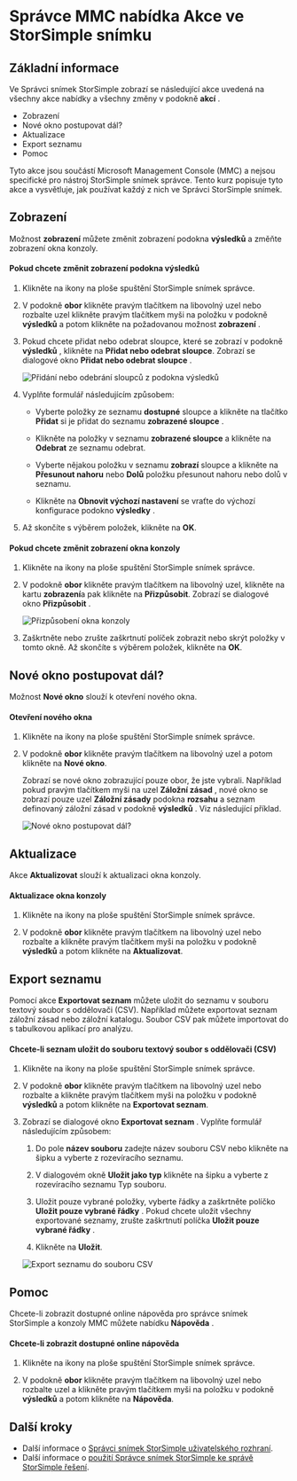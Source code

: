 <properties 
   pageTitle="Akcí z nabídky Správce snímek StorSimple MMC | Microsoft Azure"
   description="Popisuje, jak správce standardní nabídka Akce Microsoft Management Console (MMC) v StorSimple snímek."
   services="storsimple"
   documentationCenter="NA"
   authors="SharS"
   manager="carmonm"
   editor="" />
<tags 
   ms.service="storsimple"
   ms.devlang="NA"
   ms.topic="article"
   ms.tgt_pltfrm="NA"
   ms.workload="TBD"
   ms.date="04/25/2016"
   ms.author="v-sharos" />

# <a name="use-the-mmc-menu-actions-in-storsimple-snapshot-manager"></a>Správce MMC nabídka Akce ve StorSimple snímku

## <a name="overview"></a>Základní informace

Ve Správci snímek StorSimple zobrazí se následující akce uvedená na všechny akce nabídky a všechny změny v podokně **akcí** . 

- Zobrazení
- Nové okno postupovat dál? 
- Aktualizace 
- Export seznamu 
- Pomoc 

Tyto akce jsou součástí Microsoft Management Console (MMC) a nejsou specifické pro nástroj StorSimple snímek správce. Tento kurz popisuje tyto akce a vysvětluje, jak používat každý z nich ve Správci StorSimple snímek.

## <a name="view"></a>Zobrazení

Možnost **zobrazení** můžete změnit zobrazení podokna **výsledků** a změňte zobrazení okna konzoly. 

#### <a name="to-change-the-results-pane-view"></a>Pokud chcete změnit zobrazení podokna výsledků

1. Klikněte na ikony na ploše spuštění StorSimple snímek správce.

2. V podokně **obor** klikněte pravým tlačítkem na libovolný uzel nebo rozbalte uzel klikněte pravým tlačítkem myši na položku v podokně **výsledků** a potom klikněte na požadovanou možnost **zobrazení** . 

3. Pokud chcete přidat nebo odebrat sloupce, které se zobrazí v podokně **výsledků** , klikněte na **Přidat nebo odebrat sloupce**. Zobrazí se dialogové okno **Přidat nebo odebrat sloupce** .

    ![Přidání nebo odebrání sloupců z podokna výsledků](./media/storsimple-snapshot-manager-mmc-menu/HCS_SSM_Add_remove_columns.png) 

4. Vyplňte formulář následujícím způsobem:

    - Vyberte položky ze seznamu **dostupné** sloupce a klikněte na tlačítko **Přidat** si je přidat do seznamu **zobrazené sloupce** . 

    - Klikněte na položky v seznamu **zobrazené sloupce** a klikněte na **Odebrat** ze seznamu odebrat. 

    - Vyberte nějakou položku v seznamu **zobrazí** sloupce a klikněte na **Přesunout nahoru** nebo **Dolů** položku přesunout nahoru nebo dolů v seznamu. 

    - Klikněte na **Obnovit výchozí nastavení** se vraťte do výchozí konfigurace podokno **výsledky** . 

5. Až skončíte s výběrem položek, klikněte na **OK**. 

#### <a name="to-change-the-console-window-view"></a>Pokud chcete změnit zobrazení okna konzoly

1. Klikněte na ikony na ploše spuštění StorSimple snímek správce.

2. V podokně **obor** klikněte pravým tlačítkem na libovolný uzel, klikněte na kartu **zobrazení**a pak klikněte na **Přizpůsobit**. Zobrazí se dialogové okno **Přizpůsobit** .

    ![Přizpůsobení okna konzoly](./media/storsimple-snapshot-manager-mmc-menu/HCS_SSM_Customize.png) 

3. Zaškrtněte nebo zrušte zaškrtnutí políček zobrazit nebo skrýt položky v tomto okně. Až skončíte s výběrem položek, klikněte na **OK**.

## <a name="new-window-from-here"></a>Nové okno postupovat dál?

Možnost **Nové okno** slouží k otevření nového okna.

#### <a name="to-open-a-new-console-window"></a>Otevření nového okna

1. Klikněte na ikony na ploše spuštění StorSimple snímek správce.

2. V podokně **obor** klikněte pravým tlačítkem na libovolný uzel a potom klikněte na **Nové okno**. 

    Zobrazí se nové okno zobrazující pouze obor, že jste vybrali. Například pokud pravým tlačítkem myši na uzel **Záložní zásad** , nové okno se zobrazí pouze uzel **Záložní zásady** podokna **rozsahu** a seznam definovaný záložní zásad v podokně **výsledků** . Viz následující příklad.

    ![Nové okno postupovat dál?](./media/storsimple-snapshot-manager-mmc-menu/HCS_SSM_NewWindow.png) 
 
## <a name="refresh"></a>Aktualizace

Akce **Aktualizovat** slouží k aktualizaci okna konzoly.

#### <a name="to-update-the-console-window"></a>Aktualizace okna konzoly

1. Klikněte na ikony na ploše spuštění StorSimple snímek správce.

2. V podokně **obor** klikněte pravým tlačítkem na libovolný uzel nebo rozbalte a klikněte pravým tlačítkem myši na položku v podokně **výsledků** a potom klikněte na **Aktualizovat**. 

## <a name="export-list"></a>Export seznamu

Pomocí akce **Exportovat seznam** můžete uložit do seznamu v souboru textový soubor s oddělovači (CSV). Například můžete exportovat seznam záložní zásad nebo záložní katalogu. Soubor CSV pak můžete importovat do s tabulkovou aplikací pro analýzu.

#### <a name="to-save-a-list-in-a-comma-separated-value-csv-file"></a>Chcete-li seznam uložit do souboru textový soubor s oddělovači (CSV)

1. Klikněte na ikony na ploše spuštění StorSimple snímek správce. 

2. V podokně **obor** klikněte pravým tlačítkem na libovolný uzel nebo rozbalte a klikněte pravým tlačítkem myši na položku v podokně **výsledků** a potom klikněte na **Exportovat seznam**. 

3. Zobrazí se dialogové okno **Exportovat seznam** . Vyplňte formulář následujícím způsobem: 

    1. Do pole **název souboru** zadejte název souboru CSV nebo klikněte na šipku a vyberte z rozevíracího seznamu.

    2. V dialogovém okně **Uložit jako typ** klikněte na šipku a vyberte z rozevíracího seznamu Typ souboru.

    3. Uložit pouze vybrané položky, vyberte řádky a zaškrtněte políčko **Uložit pouze vybrané řádky** . Pokud chcete uložit všechny exportované seznamy, zrušte zaškrtnutí políčka **Uložit pouze vybrané řádky** .

    4. Klikněte na **Uložit**.

    ![Export seznamu do souboru CSV](./media/storsimple-snapshot-manager-mmc-menu/HCS_SSM_Export_List.png) 
 
## <a name="help"></a>Pomoc

Chcete-li zobrazit dostupné online nápověda pro správce snímek StorSimple a konzoly MMC můžete nabídku **Nápověda** .

#### <a name="to-view-available-online-help"></a>Chcete-li zobrazit dostupné online nápověda

1. Klikněte na ikony na ploše spuštění StorSimple snímek správce.

2. V podokně **obor** klikněte pravým tlačítkem na libovolný uzel nebo rozbalte uzel a klikněte pravým tlačítkem myši na položku v podokně **výsledků** a potom klikněte na **Nápověda**. 

## <a name="next-steps"></a>Další kroky

- Další informace o [Správci snímek StorSimple uživatelského rozhraní](storsimple-use-snapshot-manager.md).
- Další informace o [použití Správce snímek StorSimple ke správě StorSimple řešení](storsimple-snapshot-manager-admin.md).
